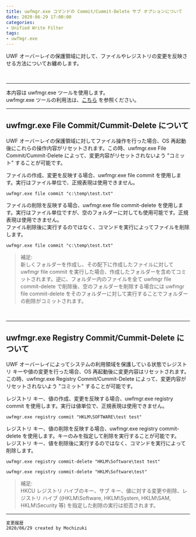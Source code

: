 ```yaml
---
title: uwfmgr.exe コマンドの Commit/Cummit-Delete サブ オプションについて
date: 2020-06-29 17:00:00
categories:
- Unified Write Filter
tags:
- uwfmgr.exe
---
```

UWF オーバーレイの保護領域に対して、ファイルやレジストリの変更を反映させる方法についてお纏めします。
<!-- more -->
<br>

***
本内容は uwfmgr.exe ツールを使用します。  
uwfmgr.exe ツールの利用法は、[こちら](https://docs.microsoft.com/en-us/windows-hardware/customize/enterprise/uwfmgrexe) を参照ください。  

***

## uwfmgr.exe File Commit/Cummit-Delete について

UWF オーバーレイの保護領域に対してファイル操作を行った場合、OS 再起動後にこれらの操作内容がリセットされます。この時、uwfmgr.exe File Commit/Cummit-Delete によって、変更内容がリセットされないよう "コミット" することが可能です。  

ファイルの作成、変更を反映する場合、uwfmgr.exe file commit を使用します。実行はファイル単位で、正規表現は使用できません。  

```powershell:例&nbsp;(c:\temp\test.txt&nbsp;の変更反映)
uwfmgr.exe file commit "c:\temp\test.txt"
```

ファイルの削除を反映する場合、uwfmgr.exe file commit-delete を使用します。実行はファイル単位ですが、空のフォルダーに対しても使用可能です。正規表現は使用できません。  
ファイル削除後に実行するのではなく、コマンドを実行によってファイルを削除します。  

```powershell:例&nbsp;(c:\temp\test.txt&nbsp;の削除反映)
uwfmgr.exe file commit "c:\temp\test.txt"
```

> 補足:  
新しくフォルダーを作成し、その配下に作成したファイルに対して uwfmgr file commit を実行した場合、作成したフォルダーを含めてコミットされます。逆に、フォルダー内のファイルを全て uwfmgr file commit-delete で削除後、空のフォルダーを削除する場合には uwfmgr file commit-delete をそのフォルダーに対して実行することでフォルダーの削除がコミットされます。

<br>

***
## uwfmgr.exe Registry Commit/Cummit-Delete について

UWF オーバーレイによってシステムの利用領域を保護している状態でレジストリ キーや値の変更を行った場合、OS 再起動後に変更内容はリセットされます。この時、uwfmgr.exe Registry Commit/Cummit-Delete によって、変更内容がリセットされないよう "コミット" することが可能です。  

レジストリ キー、値の作成、変更を反映する場合、uwfmgr.exe registry commit を使用します。実行は値単位で、正規表現は使用できません。    

```powershell:例&nbsp;(HKLM\SOFTWARE\test&nbsp;キー配下の値&nbsp;test&nbsp;の変更反映)
uwfmgr.exe registry commit "HKLM\SOFTWARE\test test"
```

レジストリ キー、値の削除を反映する場合、uwfmgr.exe registry commit-delete を使用します。キーのみを指定して削除を実行することが可能です。  
レジストリ キー、値を削除後に実行するのではなく、コマンドを実行によって削除します。  

```powershell:例&nbsp;(HKLM\Software\test&nbsp;キー配下の値&nbsp;test&nbsp;の削除反映)
uwfmgr.exe registry commit-delete "HKLM\Software\test test"
```

```powershell:例&nbsp;(HKLM\Software\test&nbsp;キーの削除反映)
uwfmgr.exe registry commit-delete "HKLM\Software\test"
```

> 補足:  
HKCU レジストリ ハイブのキー、サブ キー、値に対する変更や削除、レジストリ ハイブ ((HKLM\Software, HKLM\System, HKLM\SAM, HKLM\Security 等) を指定した削除の実行は拒否されます。

***
`変更履歴`  
`2020/06/29 created by Mochizuki`  